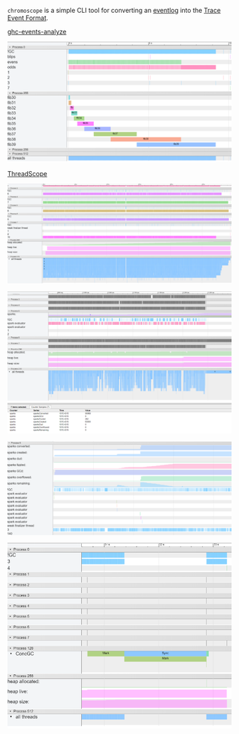 `chromoscope` is a simple CLI tool for converting an [eventlog](https://downloads.haskell.org/ghc/latest/docs/html/users_guide/runtime_control.html#rts-eventlog) into the [Trace Event Format](https://www.chromium.org/developers/how-tos/trace-event-profiling-tool).


[ghc-events-analyze](https://well-typed.com/blog/2014/02/ghc-events-analyze/)

![](userevents.png)

[ThreadScope](https://wiki.haskell.org/ThreadScope)

![](par1.png)

![](par2.png)

![](sparks.png)

![](xn-zoom.png)
